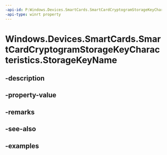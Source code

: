```yaml
---
-api-id: P:Windows.Devices.SmartCards.SmartCardCryptogramStorageKeyCharacteristics.StorageKeyName
-api-type: winrt property
---
```


<!-- Property syntax.
public string StorageKeyName { get; }
-->

# Windows.Devices.SmartCards.SmartCardCryptogramStorageKeyCharacteristics.StorageKeyName

## -description

## -property-value

## -remarks

## -see-also

## -examples

